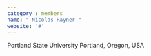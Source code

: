 ```yaml
---
category : members
name: " Nicolas Rayner " 
website: '#'
---
```

Portland State University
Portland, Oregon, USA

